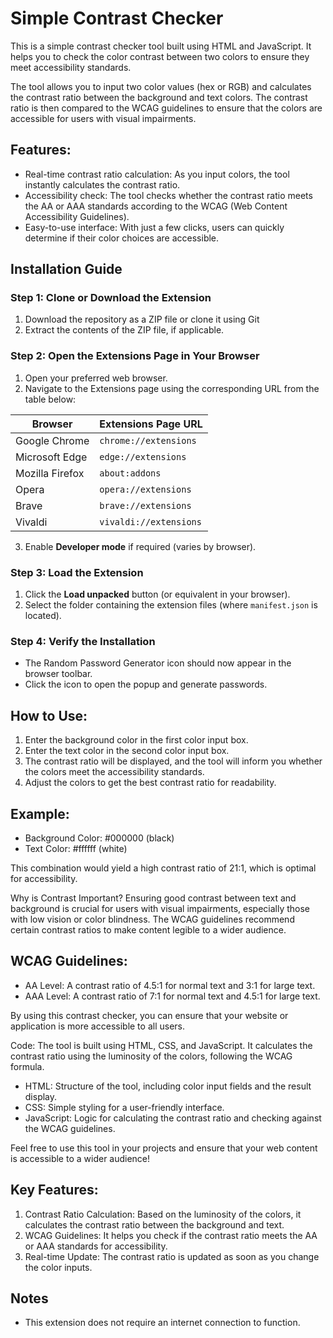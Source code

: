 # Simple Contrast Checker

This is a simple contrast checker tool built using HTML and JavaScript. It helps you to check the color contrast between two colors to ensure they meet accessibility standards.

The tool allows you to input two color values (hex or RGB) and calculates the contrast ratio between the background and text colors. The contrast ratio is then compared to the WCAG guidelines to ensure that the colors are accessible for users with visual impairments. 

## Features:
- Real-time contrast ratio calculation: As you input colors, the tool instantly calculates the contrast ratio.
- Accessibility check: The tool checks whether the contrast ratio meets the AA or AAA standards according to the WCAG (Web Content Accessibility Guidelines).
- Easy-to-use interface: With just a few clicks, users can quickly determine if their color choices are accessible.

## Installation Guide

### Step 1: Clone or Download the Extension
1. Download the repository as a ZIP file or clone it using Git
2. Extract the contents of the ZIP file, if applicable.

### Step 2: Open the Extensions Page in Your Browser
1. Open your preferred web browser.
2. Navigate to the Extensions page using the corresponding URL from the table below:

| Browser          | Extensions Page URL              |
|------------------|----------------------------------|
| Google Chrome    | `chrome://extensions`           |
| Microsoft Edge   | `edge://extensions`             |
| Mozilla Firefox  | `about:addons`                  |
| Opera            | `opera://extensions`            |
| Brave            | `brave://extensions`            |
| Vivaldi          | `vivaldi://extensions`          |

3. Enable **Developer mode** if required (varies by browser).

### Step 3: Load the Extension
1. Click the **Load unpacked** button (or equivalent in your browser).
2. Select the folder containing the extension files (where `manifest.json` is located).

### Step 4: Verify the Installation
- The Random Password Generator icon should now appear in the browser toolbar.
- Click the icon to open the popup and generate passwords.



## How to Use:
1. Enter the background color in the first color input box.
2. Enter the text color in the second color input box.
3. The contrast ratio will be displayed, and the tool will inform you whether the colors meet the accessibility standards.
4. Adjust the colors to get the best contrast ratio for readability.

## Example:
- Background Color: #000000 (black)
- Text Color: #ffffff (white)

This combination would yield a high contrast ratio of 21:1, which is optimal for accessibility.

Why is Contrast Important?
Ensuring good contrast between text and background is crucial for users with visual impairments, especially those with low vision or color blindness. The WCAG guidelines recommend certain contrast ratios to make content legible to a wider audience.

## WCAG Guidelines:
- AA Level: A contrast ratio of 4.5:1 for normal text and 3:1 for large text.
- AAA Level: A contrast ratio of 7:1 for normal text and 4.5:1 for large text.

By using this contrast checker, you can ensure that your website or application is more accessible to all users.

Code:
The tool is built using HTML, CSS, and JavaScript. It calculates the contrast ratio using the luminosity of the colors, following the WCAG formula.

- HTML: Structure of the tool, including color input fields and the result display.
- CSS: Simple styling for a user-friendly interface.
- JavaScript: Logic for calculating the contrast ratio and checking against the WCAG guidelines.

Feel free to use this tool in your projects and ensure that your web content is accessible to a wider audience!
 
## Key Features:
1. Contrast Ratio Calculation: Based on the luminosity of the colors, it calculates the contrast ratio between the background and text.
2. WCAG Guidelines: It helps you check if the contrast ratio meets the AA or AAA standards for accessibility.
3. Real-time Update: The contrast ratio is updated as soon as you change the color inputs.

## Notes
- This extension does not require an internet connection to function.

